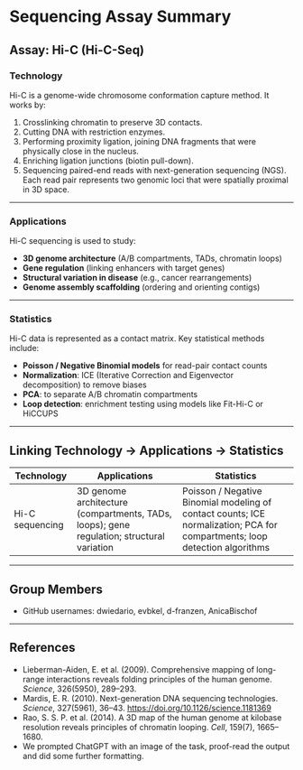 # Sequencing Assay Summary
## Assay: Hi-C (Hi-C-Seq)
### Technology
Hi-C is a genome-wide chromosome conformation capture method.
It works by:
1. Crosslinking chromatin to preserve 3D contacts.
2. Cutting DNA with restriction enzymes.
3. Performing proximity ligation, joining DNA fragments that were physically close in the nucleus.
4. Enriching ligation junctions (biotin pull-down).
5. Sequencing paired-end reads with next-generation sequencing (NGS).
Each read pair represents two genomic loci that were spatially proximal in 3D space.
---
### Applications
Hi-C sequencing is used to study:
- **3D genome architecture** (A/B compartments, TADs, chromatin loops)
- **Gene regulation** (linking enhancers with target genes)
- **Structural variation in disease** (e.g., cancer rearrangements)
- **Genome assembly scaffolding** (ordering and orienting contigs)
---
### Statistics
Hi-C data is represented as a contact matrix. Key statistical methods include:
- **Poisson / Negative Binomial models** for read-pair contact counts
- **Normalization**: ICE (Iterative Correction and Eigenvector decomposition) to remove biases
- **PCA**: to separate A/B chromatin compartments
- **Loop detection**: enrichment testing using models like Fit-Hi-C or HiCCUPS
---
## Linking Technology → Applications → Statistics
| Technology      | Applications                              | Statistics                                      |
|-----------------|-------------------------------------------|------------------------------------------------|
| Hi-C sequencing | 3D genome architecture (compartments, TADs, loops); gene regulation; structural variation | Poisson / Negative Binomial modeling of contact counts; ICE normalization; PCA for compartments; loop detection algorithms |
---
## Group Members
- GitHub usernames: dwiedario, evbkel, d-franzen, AnicaBischof
---
## References
- Lieberman-Aiden, E. et al. (2009). Comprehensive mapping of long-range interactions reveals folding principles of the human genome. *Science*, 326(5950), 289–293.
- Mardis, E. R. (2010). Next-generation DNA sequencing technologies. *Science*, 327(5961), 36–43. https://doi.org/10.1126/science.1181369
- Rao, S. S. P. et al. (2014). A 3D map of the human genome at kilobase resolution reveals principles of chromatin looping. *Cell*, 159(7), 1665–1680.
- We prompted ChatGPT with an image of the task, proof-read the output and did some further formatting.
